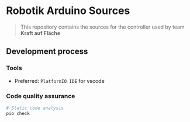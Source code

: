 # Robotik Arduino Sources

> This repository contains the sources for the controller used by team __Kraft auf Fläche__

## Development process

### Tools

- Preferred: `PlatformIO IDE` for vscode


### Code quality assurance

```bash
# Static code analysis
pio check
```
